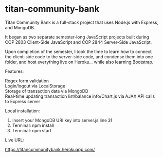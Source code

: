 # titan-community-bank
Titan Community Bank is a full-stack project that uses Node.js with Express, and MongoDB.

It began as two separate semester-long JavaScript projects built during COP 2803 Client-Side JavaScript and COP 2844 Server-Side JavaScript.

Upon completion of the semester, I took the time to learn how to connect the client-side code to the server-side code, and condense them into one folder, and host everything live on Heroku... while also learning Bootstrap.

Features:

Regex form validation  
Login/logout via LocalStorage  
Storage of transaction data via MongoDB  
Real-time updating transaction list/balance info/Chart.js via AJAX API calls to Express server

Local installation:

1. Insert your MongoDB URI key into server.js line 31  
2. Terminal: npm install  
3. Terminal: npm start  

Live URL:

https://titancommunitybank.herokuapp.com/
